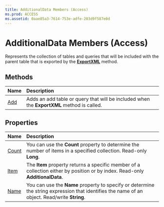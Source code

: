 ```yaml
---
title: AdditionalData Members (Access)
ms.prod: ACCESS
ms.assetid: 0aae85a3-7614-753e-adfe-203d9f587e0d
---
```



# AdditionalData Members (Access)


Represents the collection of tables and queries that will be included with the parent table that is exported by the  **[ExportXML](application-exportxml-method-access.md)** method.


## Methods



|**Name**|**Description**|
|:-----|:-----|
|[Add](additionaldata-add-method-access.md)|Adds an add table or query that will be included when the  **ExportXML** method is called.|

## Properties



|**Name**|**Description**|
|:-----|:-----|
|[Count](additionaldata-count-property-access.md)|You can use the  **Count** property to determine the number of items in a specified collection. Read-only **Long**.|
|[Item](additionaldata-item-property-access.md)|The  **Item** property returns a specific member of a collection either by position or by index. Read-only **AdditionalData**.|
|[Name](additionaldata-name-property-access.md)|You can use the  **Name** property to specify or determine the string expression that identifies the name of an object. Read/write **String**.|

